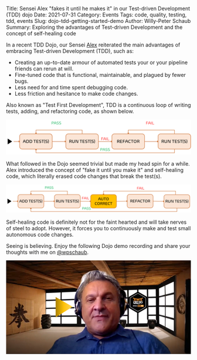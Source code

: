 Title: Sensei Alex "fakes it until he makes it" in our Test-driven Development (TDD) dojo
Date: 2021-07-31
Category: Events
Tags: code, quality, testing, tdd, events
Slug: dojo-tdd-getting-started-demo
Author: Willy-Peter Schaub
Summary: Exploring the advantages of Test-driven Development and the concept of self-healing code

In a recent TDD Dojo, our Sensei [Alex](https://twitter.com/alexbunardzic) reiterated the main advantages of embracing Test-driven Development (TDD), such as:

- Creating an up-to-date armour of automated tests your or your pipeline friends can rerun at will.
- Fine-tuned code that is functional, maintainable, and plagued by fewer bugs.
- Less need for and time spent debugging code.
- Less friction and hesitance to make code changes.

Also known as "Test First Development", TDD is a continuous loop of writing tests, adding, and refactoring code, as shown below.

![TDD](../images/dojo-tdd-getting-started-demo-1.png) 

What followed in the Dojo seemed trivial but made my head spin for a while. Alex introduced the concept of "fake it until you make it" and self-healing code, which literally erased code changes that break the test(s). 

![Self-Healing](../images/dojo-tdd-getting-started-demo-2.png) 

Self-healing code is definitely not for the faint hearted and will take nerves of steel to adopt. However, it forces you to continuously make and test small autonomous code changes.

Seeing is believing. Enjoy the following Dojo demo recording and share your thoughts with me on [@wpschaub](https://twitter.com/wpschaub).


[![TDD Video](../images/dojo-tdd-getting-started-demo-3.png)](https://youtu.be/AQq-HwBzQtQ)

